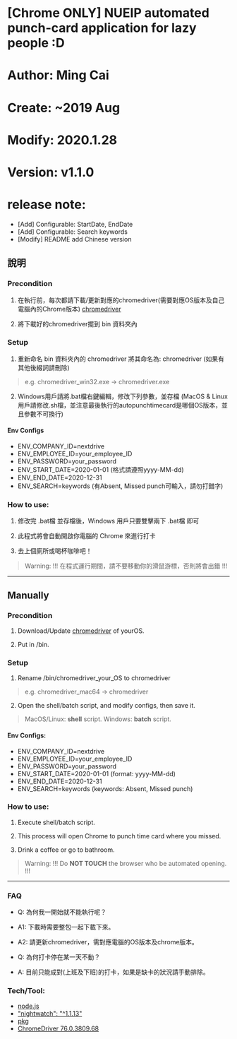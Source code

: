 # [Chrome ONLY] NUEIP automated punch-card application for lazy people :D
# Author: Ming Cai
# Create: ~2019 Aug
# Modify: 2020.1.28
# Version: v1.1.0

# release note:
- [Add] Configurable: StartDate, EndDate
- [Add] Configurable: Search keywords
- [Modify] README add Chinese version


## 說明

### Precondition
1. 在執行前，每次都請下載/更新對應的chromedriver(需要對應OS版本及自己電腦內的Chrome版本) [chromedriver](https://chromedriver.chromium.org/)

2. 將下載好的chromedriver擺到 bin 資料夾內

### Setup
1. 重新命名 bin 資料夾內的 chromedriver 將其命名為: chromedriver (如果有其他後綴詞請刪除)

> e.g. chromedriver_win32.exe -> chromedriver.exe

2. Windows用戶請將.bat檔右鍵編輯，修改下列參數，並存檔
(MacOS & Linux用戶請修改.sh檔，並注意最後執行的autopunchtimecard是哪個OS版本，並且參數不可換行)

#### Env Configs
- ENV_COMPANY_ID=nextdrive
- ENV_EMPLOYEE_ID=your_employee_ID
- ENV_PASSWORD=your_password
- ENV_START_DATE=2020-01-01 (格式請遵照yyyy-MM-dd)
- ENV_END_DATE=2020-12-31
- ENV_SEARCH=keywords (有Absent, Missed punch可輸入，請勿打錯字)

### How to use:
1. 修改完 .bat檔 並存檔後，Windows 用戶只要雙擊兩下 .bat檔 即可

2. 此程式將會自動開啟你電腦的 Chrome 來進行打卡

3. 去上個廁所或喝杯咖啡吧！

> Warning: !!! 在程式運行期間，請不要移動你的滑鼠游標，否則將會出錯 !!!


------


## Manually

### Precondition
1. Download/Update [chromedriver](https://chromedriver.chromium.org/) of yourOS.

2. Put in /bin.

### Setup
1. Rename /bin/chromedriver_your_OS to chromedriver

> e.g. chromedriver_mac64 -> chromedriver

2. Open the shell/batch script, and modify configs, then save it.

> MacOS/Linux: **shell** script.
> Windows: **batch** script.

#### Env Configs:
- ENV_COMPANY_ID=nextdrive
- ENV_EMPLOYEE_ID=your_employee_ID
- ENV_PASSWORD=your_password
- ENV_START_DATE=2020-01-01 (format: yyyy-MM-dd)
- ENV_END_DATE=2020-12-31
- ENV_SEARCH=keywords (keywords: Absent, Missed punch)

### How to use:
1. Execute shell/batch script.

2. This process will open Chrome to punch time card where you missed.

3. Drink a coffee or go to bathroom.

> Warning: !!! Do **NOT TOUCH** the browser who be automated opening. !!!


------


### FAQ
- Q: 為何我一開始就不能執行呢？
- A1: 下載時需要整包一起下載下來。
- A2: 請更新chromedriver，需對應電腦的OS版本及chrome版本。

- Q: 為何打卡停在某一天不動？
- A: 目前只能成對(上班及下班)的打卡，如果是缺卡的狀況請手動排除。


### Tech/Tool:

- [node.js](https://nodejs.org/en/)
- ["nightwatch": "^1.1.13"](https://nightwatchjs.org/)
- [pkg](https://www.npmjs.com/package/pkg#detecting-assets-in-source-code)
- [ChromeDriver 76.0.3809.68](https://chromedriver.chromium.org/)

